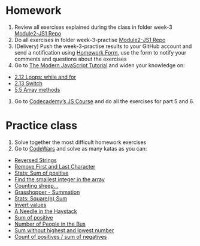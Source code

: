 # Homework

1. Review all exercises explained during the class in folder week-3 [Module2-JS1 Repo](https://github.com/Migracode-Barcelona/js-exercises)
1. Do all exercises in folder week-3-practise [Module2-JS1 Repo](https://github.com/Migracode-Barcelona/js-exercises)
1. (Delivery) Push the week-3-practise results to your GitHub account and send a notification using [Homework Form](https://form.jotformeu.com/93377027809365), use the form to notify your comments and questions about the exercises
1. Go to [The Modern JavaScript Tutorial](https://javascript.info) and widen your knowledge on:

- [2.12 Loops: while and for](https://javascript.info/while-for)
- [2.13 Switch](https://javascript.info/switch)
- [5.5 Array methods](https://javascript.info/array-methods)

1. Go to [Codecademy’s JS Course](https://www.codecademy.com/learn/introduction-to-javascript) and do all the exercises for part 5 and 6.

# Practice class

1. Solve together the most difficult homework exercises
1. Go to [CodeWars](https://codewars.com) and solve as many katas as you can:

- [Reversed Strings](https://www.codewars.com/kata/reversed-strings/javascript)
- [Remove First and Last Character](https://www.codewars.com/kata/56bc28ad5bdaeb48760009b0)
- [Stats: Sum of positive](https://www.codewars.com/kata/5715eaedb436cf5606000381)
- [Find the smallest integer in the array](https://www.codewars.com/kata/find-the-smallest-integer-in-the-array/javascript)
- [Counting sheep…](https://www.codewars.com/kata/counting-sheep-dot-dot-dot/javascript)
- [Grasshopper - Summation](https://www.codewars.com/kata/grasshopper-summation/javascript)
- [Stats: Square(n) Sum](https://www.codewars.com/kata/515e271a311df0350d00000f)
- [Invert values](https://www.codewars.com/kata/invert-values/train/javascript)
- [A Needle in the Haystack](https://www.codewars.com/kata/56676e8fabd2d1ff3000000c/javascript)
- [Sum of positive](https://www.codewars.com/kata/sum-of-positive/train/javascript)
- [Number of People in the Bus](https://www.codewars.com/kata/5648b12ce68d9daa6b000099/javascript)
- [Sum without highest and lowest number](https://www.codewars.com/kata/sum-without-highest-and-lowest-number/train/javascript)
- [Count of positives / sum of negatives](https://www.codewars.com/kata/count-of-positives-slash-sum-of-negatives/train/javascript)
